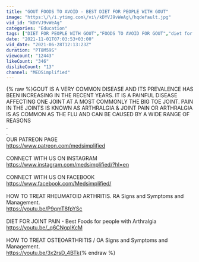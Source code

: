 ```yaml
---
title: "GOUT FOODS TO AVOID - BEST DIET FOR PEOPLE WITH GOUT"
image: "https:\/\/i.ytimg.com\/vi\/kDYVJ9vWeAg\/hqdefault.jpg"
vid_id: "kDYVJ9vWeAg"
categories: "Education"
tags: ["DIET FOR PEOPLE WITH GOUT","FOODS TO AVOID FOR GOUT","diet for gout patient"]
date: "2021-11-01T07:03:53+03:00"
vid_date: "2021-06-28T12:13:23Z"
duration: "PT8M59S"
viewcount: "12443"
likeCount: "346"
dislikeCount: "13"
channel: "MEDSimplified"
---
```

{% raw %}GOUT IS A VERY COMMON DISEASE AND ITS PREVALENCE HAS BEEN INCREASING IN THE RECENT YEARS. IT IS A PAINFUL DISEASE AFFECTING ONE JOINT AT A MOST COMMONLY THE BIG TOE JOINT. PAIN IN THE JOINTS IS KNOWN AS ARTHRALGIA &amp; JOINT PAIN OR ARTHRALGIA IS AS COMMON AS THE FLU AND CAN BE CAUSED BY A WIDE RANGE OF REASONS<br />.<br />.<br />OUR PATREON PAGE<br /><a rel="nofollow" target="blank" href="https://www.patreon.com/medsimplified">https://www.patreon.com/medsimplified</a><br /><br />CONNECT WITH US ON INSTAGRAM<br /><a rel="nofollow" target="blank" href="https://www.instagram.com/medsimplified/?hl=en">https://www.instagram.com/medsimplified/?hl=en</a><br /><br />CONNECT WITH US ON FACEBOOK<br /><a rel="nofollow" target="blank" href="https://www.facebook.com/Medsimplified/">https://www.facebook.com/Medsimplified/</a><br /><br />HOW TO TREAT RHEUMATOID ARTHRITIS. RA Signs and Symptoms and Management.<br /><a rel="nofollow" target="blank" href="https://youtu.be/P9qmT8fpYSc">https://youtu.be/P9qmT8fpYSc</a><br /><br />DIET FOR JOINT PAIN - Best Foods for people with Arthralgia<br /><a rel="nofollow" target="blank" href="https://youtu.be/_q6CNgpIKcM">https://youtu.be/_q6CNgpIKcM</a><br /><br />HOW TO TREAT OSTEOARTHRITIS / OA Signs and Symptoms and Management.<br /><a rel="nofollow" target="blank" href="https://youtu.be/3x2rsD_4BTk">https://youtu.be/3x2rsD_4BTk</a>{% endraw %}

